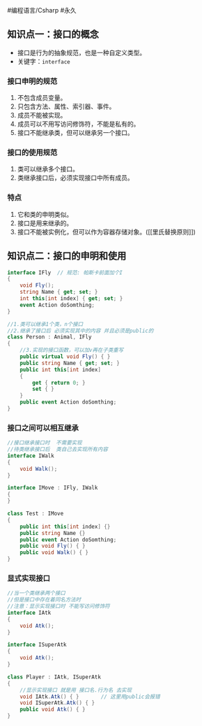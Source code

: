 #编程语言/Csharp #永久 

## 知识点一：接口的概念
- 接口是行为的抽象规范，也是一种自定义类型。
- 关键字：`interface`

### 接口申明的规范
1. 不包含成员变量。
2. 只包含方法、属性、索引器、事件。
3. 成员不能被实现。
4. 成员可以不用写访问修饰符，不能是私有的。
5. 接口不能继承类，但可以继承另一个接口。

### 接口的使用规范
1. 类可以继承多个接口。
2. 类继承接口后，必须实现接口中所有成员。

### 特点
1. 它和类的申明类似。
2. 接口是用来继承的。
3. 接口不能被实例化，但可以作为容器存储对象。([[里氏替换原则]])

## 知识点二：接口的申明和使用
```c#
interface IFly  // 规范: 帕斯卡前面加个I
{
    void Fly();
    string Name { get; set; }
    int this[int index] { get; set; }
    event Action doSomthing;
}
```

```c#
//1.类可以继承1个类，n个接口
//2.继承了接口后 必须实现其中的内容 并且必须是public的
class Person : Animal, IFly
{
    //3.实现的接口函数，可以加v再在子类重写
    public virtual void Fly() { }
    public string Name { get; set; }
    public int this[int index]
    {
        get { return 0; }
        set { }
    }
    public event Action doSomthing;
}
```

### 接口之间可以相互继承
```c#
//接口继承接口时  不需要实现
//待类继承接口后  类自己去实现所有内容
interface IWalk
{
    void Walk();
}

interface IMove : IFly, IWalk
{ 
}

class Test : IMove
{
    public int this[int index] {}
    public string Name {}
    public event Action doSomthing;
    public void Fly() { }
    public void Walk() { }
}
```

### 显式实现接口
```c#
//当一个类继承两个接口
//但是接口中存在着同名方法时
//注意：显示实现接口时 不能写访问修饰符
interface IAtk
{
    void Atk();
}

interface ISuperAtk
{
    void Atk();
}

class Player : IAtk, ISuperAtk
{
    //显示实现接口 就是用 接口名.行为名 去实现
    void IAtk.Atk() { }       // 这里用public会报错
    void ISuperAtk.Atk() { }
    public void Atk() { }
}
```



